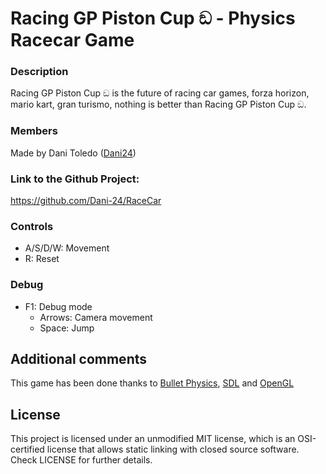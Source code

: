 # Racing GP Piston Cup ඞ - Physics Racecar Game

### Description
Racing GP Piston Cup ඞ is the future of racing car games, forza horizon, mario kart, gran turismo, nothing is better than Racing GP Piston Cup ඞ.

### Members

Made by Dani Toledo ([Dani24](https://github.com/Dani-24))

### Link to the Github Project:

https://github.com/Dani-24/RaceCar

### Controls

- A/S/D/W: Movement
- R: Reset

### Debug

- F1: Debug mode
    - Arrows: Camera movement
    - Space: Jump

## Additional comments
This game has been done thanks to [Bullet Physics](https://pybullet.org/wordpress/), [SDL](https://www.libsdl.org/index.php) and [OpenGL](https://www.opengl.org/)
  
## License
This project is licensed under an unmodified MIT license, which is an OSI-certified license that allows static linking with closed source software. Check LICENSE for further details.
